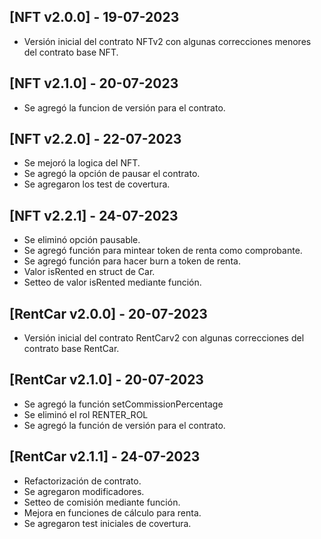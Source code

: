 ## [NFT v2.0.0] - 19-07-2023

- Versión inicial del contrato NFTv2 con algunas correcciones menores del contrato base NFT.

## [NFT v2.1.0] - 20-07-2023

- Se agregó la funcion de versión para el contrato.

## [NFT v2.2.0] - 22-07-2023

- Se mejoró la logica del NFT.
- Se agregó la opción de pausar el contrato.
- Se agregaron los test de covertura.

## [NFT v2.2.1] - 24-07-2023

- Se eliminó opción pausable.
- Se agregó función para mintear token de renta como comprobante.
- Se agregó función para hacer burn a token de renta.
- Valor isRented en struct de Car.
- Setteo de valor isRented mediante función.

## [RentCar v2.0.0] - 20-07-2023

- Versión inicial del contrato RentCarv2 con algunas correcciones del contrato base RentCar.

## [RentCar v2.1.0] - 20-07-2023

- Se agregó la función setCommissionPercentage
- Se eliminó el rol RENTER_ROL
- Se agregó la función de versión para el contrato.

## [RentCar v2.1.1] - 24-07-2023

- Refactorización de contrato.
- Se agregaron modificadores.
- Setteo de comisión mediante función.
- Mejora en funciones de cálculo para renta.
- Se agregaron test iniciales de covertura.
